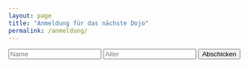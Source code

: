 ```yaml
---
layout: page
title: "Anmeldung für das nächste Dojo"
permalink: /anmeldung/
---
```


<form onsubmit="window.location = 'mailto:klub-coderdojo-sprecher@hpi.de?subject=[Anmeldung CoderDojo]&body=Hallo,%0Ahiermit möchte ich ' + name.value + ' für das nächste CoderDojo anmelden. Er/Sie ist ' + age.value + ' Jahre alt.'; return false; + '/' ">
    <input type="text" name="name" placeholder="Name">
    <input type="number" name="age" placeholder="Alter">
    <input type="submit" value="Abschicken">
</form>
